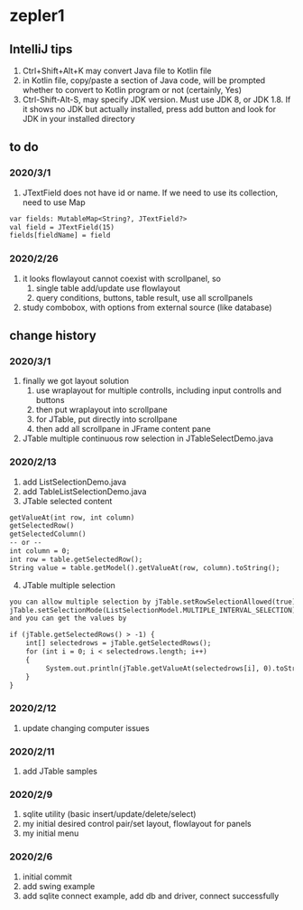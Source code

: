 # zepler1

## IntelliJ tips
1. Ctrl+Shift+Alt+K may convert Java file to Kotlin file
2. in Kotlin file, copy/paste a section of Java code, will be prompted whether to convert to Kotlin program or not (certainly, Yes)
3. Ctrl-Shift-Alt-S, may specify JDK version. Must use JDK 8,
   or JDK 1.8. If it shows no JDK but actually installed, press
   add button and look for JDK in your installed directory

## to do

### 2020/3/1
1. JTextField does not have id or name. If we need to 
    use its collection, need to use Map
```dtd
var fields: MutableMap<String?, JTextField?>
val field = JTextField(15)
fields[fieldName] = field
```

### 2020/2/26
1. it looks flowlayout cannot coexist with scrollpanel, so
    1. single table add/update use flowlayout
    2. query conditions, buttons, table result, use all 
    scrollpanels
2. study combobox, with options from external source
    (like database)    

## change history

### 2020/3/1
1. finally we got layout solution
    1. use wraplayout for multiple controlls, including
        input controlls and buttons
    2. then put wraplayout into scrollpane
    3. for JTable, put directly into scrollpane
    4. then add all scrollpane in JFrame content pane
2. JTable multiple continuous row selection in 
    JTableSelectDemo.java    

### 2020/2/13
1. add ListSelectionDemo.java
2. add TableListSelectionDemo.java
3. JTable selected content
```dtd
getValueAt(int row, int column)
getSelectedRow()
getSelectedColumn()
-- or --
int column = 0;
int row = table.getSelectedRow();
String value = table.getModel().getValueAt(row, column).toString();
```
4. JTable multiple selection
```dtd
you can allow multiple selection by jTable.setRowSelectionAllowed(true);
jTable.setSelectionMode(ListSelectionModel.MULTIPLE_INTERVAL_SELECTION);
and you can get the values by

if (jTable.getSelectedRows() > -1) {
    int[] selectedrows = jTable.getSelectedRows();
    for (int i = 0; i < selectedrows.length; i++)
    {
         System.out.println(jTable.getValueAt(selectedrows[i], 0).toString());
    }
}
```

### 2020/2/12
1. update changing computer issues

### 2020/2/11
1. add JTable samples

### 2020/2/9
1. sqlite utility (basic insert/update/delete/select)
2. my initial desired control pair/set layout, flowlayout for panels
3. my initial menu

### 2020/2/6
1. initial commit
2. add swing example
3. add sqlite connect example, add db and driver, 
    connect successfully